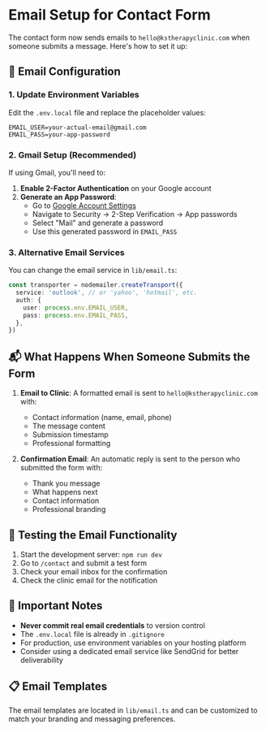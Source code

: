 # Email Setup for Contact Form

The contact form now sends emails to `hello@kstherapyclinic.com` when someone submits a message. Here's how to set it up:

## 📧 Email Configuration

### 1. Update Environment Variables

Edit the `.env.local` file and replace the placeholder values:

```env
EMAIL_USER=your-actual-email@gmail.com
EMAIL_PASS=your-app-password
```

### 2. Gmail Setup (Recommended)

If using Gmail, you'll need to:

1. **Enable 2-Factor Authentication** on your Google account
2. **Generate an App Password**:
   - Go to [Google Account Settings](https://myaccount.google.com/)
   - Navigate to Security → 2-Step Verification → App passwords
   - Select "Mail" and generate a password
   - Use this generated password in `EMAIL_PASS`

### 3. Alternative Email Services

You can change the email service in `lib/email.ts`:

```typescript
const transporter = nodemailer.createTransport({
  service: 'outlook', // or 'yahoo', 'hotmail', etc.
  auth: {
    user: process.env.EMAIL_USER,
    pass: process.env.EMAIL_PASS,
  },
})
```

## 📬 What Happens When Someone Submits the Form

1. **Email to Clinic**: A formatted email is sent to `hello@kstherapyclinic.com` with:
   - Contact information (name, email, phone)
   - The message content
   - Submission timestamp
   - Professional formatting

2. **Confirmation Email**: An automatic reply is sent to the person who submitted the form with:
   - Thank you message
   - What happens next
   - Contact information
   - Professional branding

## 🔧 Testing the Email Functionality

1. Start the development server: `npm run dev`
2. Go to `/contact` and submit a test form
3. Check your email inbox for the confirmation
4. Check the clinic email for the notification

## 🚨 Important Notes

- **Never commit real email credentials** to version control
- The `.env.local` file is already in `.gitignore`
- For production, use environment variables on your hosting platform
- Consider using a dedicated email service like SendGrid for better deliverability

## 📋 Email Templates

The email templates are located in `lib/email.ts` and can be customized to match your branding and messaging preferences. 